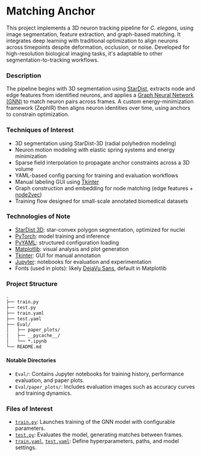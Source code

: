 # Matching Anchor

This project implements a 3D neuron tracking pipeline for *C. elegans*, using image segmentation, feature extraction, and graph-based matching. It integrates deep learning with traditional optimization to align neurons across timepoints despite deformation, occlusion, or noise. Developed for high-resolution biological imaging tasks, it's adaptable to other segmentation-to-tracking workflows.

### Description

The pipeline begins with 3D segmentation using [StarDist](https://github.com/stardist/stardist), extracts node and edge features from identified neurons, and applies a [Graph Neural Network (GNN)](https://distill.pub/2021/gnn-intro/) to match neuron pairs across frames. A custom energy-minimization framework (ZephIR) then aligns neuron identities over time, using anchors to constrain optimization.

### Techniques of Interest

- 3D segmentation using StarDist-3D (radial polyhedron modeling)
- Neuron motion modeling with elastic spring systems and energy minimization
- Sparse field interpolation to propagate anchor constraints across a 3D volume
- YAML-based config parsing for training and evaluation workflows
- Manual labeling GUI using [Tkinter](https://docs.python.org/3/library/tkinter.html)
- Graph construction and embedding for node matching (edge features + [node2vec](https://snap.stanford.edu/node2vec/))
- Training flow designed for small-scale annotated biomedical datasets

### Technologies of Note

- [StarDist 3D](https://github.com/stardist/stardist): star-convex polygon segmentation, optimized for nuclei
- [PyTorch](https://pytorch.org/): model training and inference
- [PyYAML](https://pyyaml.org/): structured configuration loading
- [Matplotlib](https://matplotlib.org/): visual analysis and plot generation
- [Tkinter](https://docs.python.org/3/library/tkinter.html): GUI for manual annotation
- [Jupyter](https://jupyter.org/): notebooks for evaluation and experimentation
- Fonts (used in plots): likely [DejaVu Sans](https://dejavu-fonts.github.io/), default in Matplotlib

### Project Structure

````markdown
.
├── train.py
├── test.py
├── train.yaml
├── test.yaml
├── Eval/
│   ├── paper_plots/
│   ├── __pycache__/
│   └── *.ipynb
└── README.md
````

#### Notable Directories

- `Eval/`: Contains Jupyter notebooks for training history, performance evaluation, and paper plots.
- `Eval/paper_plots/`: Includes evaluation images such as accuracy curves and training dynamics.

### Files of Interest

- [`train.py`](./train.py): Launches training of the GNN model with configurable parameters.
- [`test.py`](./test.py): Evaluates the model, generating matches between frames.
- [`train.yaml`](./train.yaml), [`test.yaml`](./test.yaml): Define hyperparameters, paths, and model settings.
